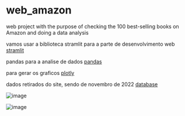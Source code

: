 # web_amazon
web project with the purpose of checking the 100 best-selling books on Amazon and doing a data analysis

vamos usar a biblioteca stramlit para a parte de desenvolvimento web
[stramlit](https://streamlit.io/)

pandas para a analise de dados
[pandas](https://pandas.pydata.org/)

para gerar os graficos
[plotly](https://plotly.com/)

dados retirados do site, sendo de novembro de 2022
[database](https://www.kaggle.com/datasets/anshtanwar/top-200-trending-books-with-reviews?resource=download)


![image](https://github.com/user-attachments/assets/2a400530-593b-4da5-8402-eaf52aa29ad1)


![image](https://github.com/user-attachments/assets/b36b0954-a47e-49b1-bd0d-fb1a34ad173a)
